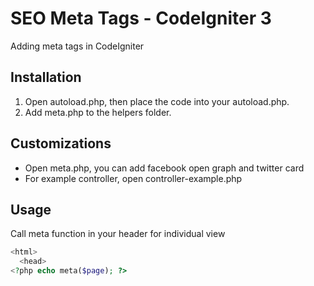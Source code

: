 # SEO Meta Tags - CodeIgniter 3
Adding meta tags in CodeIgniter

## Installation
1. Open autoload.php, then place the code into your autoload.php.
2. Add meta.php to the helpers folder.

## Customizations
- Open meta.php, you can add facebook open graph and twitter card
- For example controller, open controller-example.php 

## Usage
Call meta function in your header for individual view
~~~php
<html>
  <head>
<?php echo meta($page); ?>
~~~

